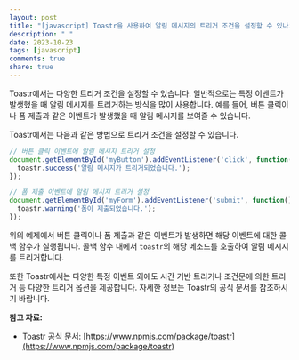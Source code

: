 ```yaml
---
layout: post
title: "[javascript] Toastr을 사용하여 알림 메시지의 트리거 조건을 설정할 수 있나요?"
description: " "
date: 2023-10-23
tags: [javascript]
comments: true
share: true
---
```


Toastr에서는 다양한 트리거 조건을 설정할 수 있습니다. 일반적으로는 특정 이벤트가 발생했을 때 알림 메시지를 트리거하는 방식을 많이 사용합니다. 예를 들어, 버튼 클릭이나 폼 제출과 같은 이벤트가 발생했을 때 알림 메시지를 보여줄 수 있습니다.

Toastr에서는 다음과 같은 방법으로 트리거 조건을 설정할 수 있습니다.

```javascript
// 버튼 클릭 이벤트에 알림 메시지 트리거 설정
document.getElementById('myButton').addEventListener('click', function() {
  toastr.success('알림 메시지가 트리거되었습니다.');
});

// 폼 제출 이벤트에 알림 메시지 트리거 설정
document.getElementById('myForm').addEventListener('submit', function() {
  toastr.warning('폼이 제출되었습니다.');
});
```

위의 예제에서 버튼 클릭이나 폼 제출과 같은 이벤트가 발생하면 해당 이벤트에 대한 콜백 함수가 실행됩니다. 콜백 함수 내에서 `toastr`의 해당 메소드를 호출하여 알림 메시지를 트리거합니다.

또한 Toastr에서는 다양한 특정 이벤트 외에도 시간 기반 트리거나 조건문에 의한 트리거 등 다양한 트리거 옵션을 제공합니다. 자세한 정보는 Toastr의 공식 문서를 참조하시기 바랍니다.

**참고 자료:**

- Toastr 공식 문서: [https://www.npmjs.com/package/toastr](https://www.npmjs.com/package/toastr)